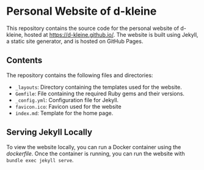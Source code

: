 # Personal Website of d-kleine

This repository contains the source code for the personal website of d-kleine, hosted at https://d-kleine.github.io/. The website is built using Jekyll, a static site generator, and is hosted on GitHub Pages.

## Contents

The repository contains the following files and directories:
- `_layouts`: Directory containing the templates used for the website.
- `Gemfile`: File containing the required Ruby gems and their versions.
- `_config.yml`: Configuration file for Jekyll.
- `favicon.ico`: Favicon used for the website
- `index.md`: Template for the home page.

## Serving Jekyll Locally

To view the website locally, you can run a Docker container using the *dockerfile*. Once the container is running, you can run the website with `bundle exec jekyll serve`.
